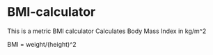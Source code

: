 # BMI-calculator
This is a metric BMI calculator
Calculates Body Mass Index in kg/m^2

BMI = weight/(height)^2
